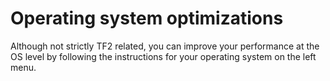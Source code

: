 # Operating system optimizations

Although not strictly TF2 related, you can improve your performance at the OS
level by following the instructions for your operating system on the left menu.
